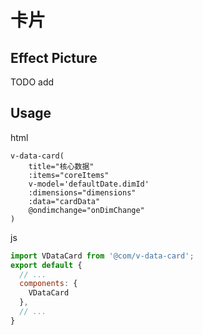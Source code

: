# 卡片

## Effect Picture

TODO add

## Usage

html

```pug
v-data-card(
    title="核心数据"
    :items="coreItems"
    v-model='defaultDate.dimId'
    :dimensions="dimensions"
    :data="cardData"
    @ondimchange="onDimChange"
)
```

js
```js
import VDataCard from '@com/v-data-card';
export default {
  // ...
  components: {
    VDataCard
  },
  // ...
}
```

